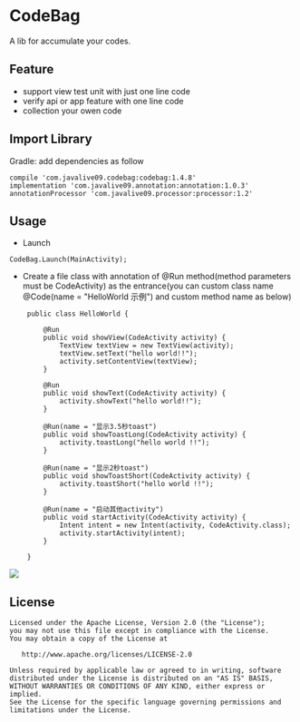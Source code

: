 CodeBag
======

A lib for accumulate your codes.


Feature
--------
- support view test unit with just one line code
- verify api or app feature with one line code
- collection your owen code



Import Library
--------

Gradle:
add dependencies as follow
```
compile 'com.javalive09.codebag:codebag:1.4.8'
implementation 'com.javalive09.annotation:annotation:1.0.3'
annotationProcessor 'com.javalive09.processor:processor:1.2'
```

Usage
---------------------
-  Launch
```
CodeBag.Launch(MainActivity);
```
-  Create a file class with annotation of @Run method(method parameters must be CodeActivity) as the entrance(you can 
custom class name  @Code(name = "HelloWorld 示例") and custom method name as below)
        
        
        public class HelloWorld {
        
            @Run
            public void showView(CodeActivity activity) {
                TextView textView = new TextView(activity);
                textView.setText("hello world!!");
                activity.setContentView(textView);
            }
        
            @Run
            public void showText(CodeActivity activity) {
                activity.showText("hello world!!");
            }
        
            @Run(name = "显示3.5秒toast")
            public void showToastLong(CodeActivity activity) {
                activity.toastLong("hello world !!");
            }
        
            @Run(name = "显示2秒toast")
            public void showToastShort(CodeActivity activity) {
                activity.toastShort("hello world !!");
            }
        
            @Run(name = "启动其他activity")
            public void startActivity(CodeActivity activity) {
                Intent intent = new Intent(activity, CodeActivity.class);
                activity.startActivity(intent);
            }
        
        }
        

![](http://peter-1254131086.costj.myqcloud.com/codebag.png)

License
-------

    Licensed under the Apache License, Version 2.0 (the "License");
    you may not use this file except in compliance with the License.
    You may obtain a copy of the License at

       http://www.apache.org/licenses/LICENSE-2.0

    Unless required by applicable law or agreed to in writing, software
    distributed under the License is distributed on an "AS IS" BASIS,
    WITHOUT WARRANTIES OR CONDITIONS OF ANY KIND, either express or implied.
    See the License for the specific language governing permissions and
    limitations under the License.
    
